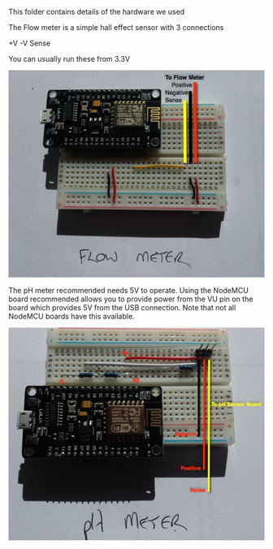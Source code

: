 This folder contains details of the hardware we used

The Flow meter is a simple hall effect sensor with 3 connections

+V
-V
Sense

You can usually run these from 3.3V

![Flow](flow.jpg)



The pH meter recommended needs 5V to operate.  Using the NodeMCU board recommended allows you to provide power from the VU pin on the board which provides 5V from the USB connection. Note that not all NodeMCU boards have this available.

![pH](pH.jpg)
